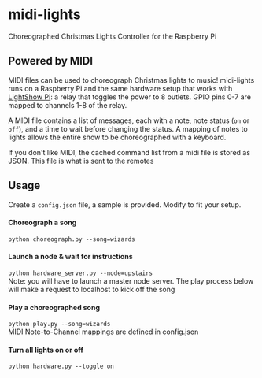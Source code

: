 # midi-lights
Choreographed Christmas Lights Controller for the Raspberry Pi

## Powered by MIDI
MIDI files can be used to choreograph Christmas lights to music! midi-lights runs on a Raspberry Pi and the same hardware setup that works with [LightShow Pi](http://lightshowpi.org/): a relay that toggles the power to 8 outlets. GPIO pins 0-7 are mapped to channels 1-8 of the relay.

A MIDI file contains a list of messages, each with a note, note status (`on` or `off`), and a time to wait before changing the status. A mapping of notes to lights allows the entire show to be choreographed with a keyboard.

If you don't like MIDI, the cached command list from a midi file is stored as JSON. This file is what is sent to the remotes
## Usage  
Create a `config.json` file, a sample is provided. Modify to fit your setup.

#### Choreograph a song
`python choreograph.py --song=wizards`

#### Launch a node & wait for instructions
`python hardware_server.py --node=upstairs`  
Note: you will have to launch a master node server. The play process below will make a request to localhost to kick off the song

#### Play a choreographed song
`python play.py --song=wizards`  
MIDI Note-to-Channel mappings are defined in config.json

#### Turn all lights on or off
`python hardware.py --toggle on`
